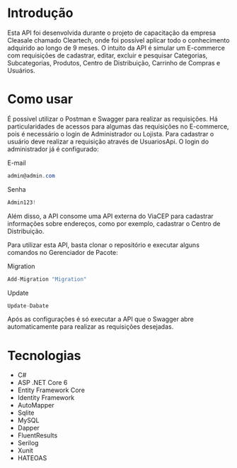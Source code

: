 
# Introdução
Esta API foi desenvolvida durante o projeto de capacitação da empresa Cleasale chamado Cleartech, onde foi possível aplicar todo o conhecimento adquirido ao longo de 9 meses. O intuito da API é simular um E-commerce com requisições de cadastrar, editar, excluir e pesquisar Categorias, Subcategorias, Produtos, Centro de Distribuição, Carrinho de Compras e Usuários. 

# Como usar
É possível utilizar o Postman e Swagger para realizar as requisições. Há particularidades de acessos para algumas das requisições no E-commerce, pois é necessário o login de Administrador ou Lojista. Para cadastrar o usuário deve realizar a requisição através de UsuariosApi. O login do administrador já é configurado:

E-mail
```csharp
admin@admin.com
```
Senha
```csharp
Admin123!
```
Além disso, a API consome uma API externa do ViaCEP para cadastrar informações sobre endereços, como por exemplo, cadastrar o Centro de Distribuição.

Para utilizar esta API, basta clonar o repositório e executar alguns comandos no Gerenciador de Pacote:

Migration
```csharp
Add-Migration "Migration"
```
Update
```csharp
Update-Dabate
```

Após as configurações é só executar a API que o Swagger abre automaticamente para realizar as requisições desejadas. 

# Tecnologias
- C#
- ASP .NET Core 6
- Entity Framework Core
- Identity Framework
- AutoMapper
- Sqlite
- MySQL
- Dapper
- FluentResults
- Serilog
- Xunit
- HATEOAS

